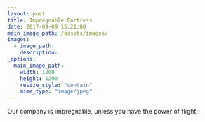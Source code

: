 ```yaml
---
layout: post
title: Impregnable Fortress
date: 2017-09-09 15:21:00
main_image_path: /assets/images/
images:
  - image_path: 
    description: 
_options:
  main_image_path:
    width: 1200
    height: 1200
    resize_style: "contain"
    mime_type: "image/jpeg"
---
```


Our company is impregnable, unless you have the power of flight.